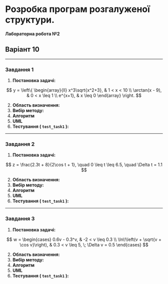 # Розробка програм розгалуженої структури.
**Лабораторна робота №2**

## Варіант 10

---

### Завдання 1
1) **Постановка задачі:**

$$
y = \left\{
\begin{array}{ll}
x^3\sqrt{x^2+3}, & 1 < x < 10 \\
\arctan(x - 9), & 0 < x \leq 1 \\
e^{x+1}, & x \leq 0
\end{array}
\right.
$$

2) **Область визначення:**
3) **Вибір методу:**
4) **Алгоритм**
5) **UML**
6) **Тестування ( `test_task1` ):**

---

### Завдання 2
1) **Постановка задачі:**

$$
z = \frac{2.3t + 8}{2\cos t + 1}, \quad 0 \leq t \leq 6.5, \quad \Delta t = 1.1
$$

2) **Область визначення:**
3) **Вибір методу:**
4) **Алгоритм**
5) **UML**
6) **Тестування ( `test_task1` ):**

---

### Завдання 3
1) **Постановка задачі:**

$$
w = \begin{cases} 0.6v - 0.3^v, & -2 < v \leq 0.3 \\ \ln\!\left(v + \sqrt{v + \cos v}\right), & 0.3 < v \leq 5, \; \Delta v = 0.5 \end{cases}
$$

2) **Область визначення:**
3) **Вибір методу:**
4) **Алгоритм**
5) **UML**
6) **Тестування ( `test_task1` ):**



